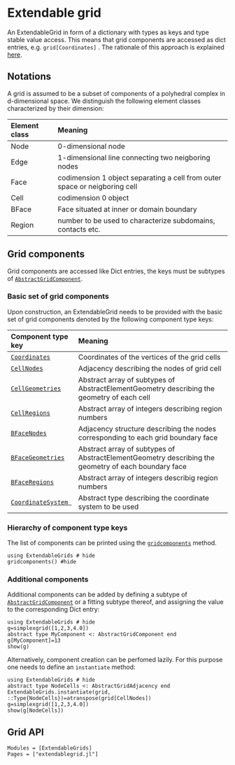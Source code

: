 # Extendable grid

An ExtendableGrid in form of a dictionary with types as keys and type stable value access.
This means that grid components are accessed as dict entries, e.g. `grid[Coordinates]` .
The rationale of this approach is explained [here](tdict.md).

## Notations
A grid is assumed to be a subset of components of a polyhedral complex in d-dimensional space.
We distinguish the following element classes characterized by their dimension:

| Element class | Meaning                                                                    |
| :--           | :--                                                                        |
| Node          | 0-dimensional node                                                         |
| Edge          | 1-dimensional line connecting two neigboring nodes                         |
| Face          | codimension 1 object separating a cell from outer space or neigboring cell |
| Cell          | codimension 0 object                                                       |
| BFace         | Face situated at inner or domain boundary                                  |
| Region        | number to be used to characterize subdomains, contacts etc.                |
 
## Grid components

Grid components are accessed like Dict entries, the keys must be subtypes of [`AbstractGridComponent`](@ref).

### Basic set of grid components
Upon construction, an ExtendableGrid needs to be provided with the basic set of grid components denoted by
the following component type keys:

| Component type key          | Meaning                                                                                              |
| :---------------            | :--------------------------------------------------------------------------------------------------- |
| [`Coordinates`](@ref)       | Coordinates of the vertices of the grid cells                                                        |
| [`CellNodes`](@ref)         | Adjacency describing the nodes of grid cell                                                          |
| [`CellGeometries`](@ref)    | Abstract array of subtypes of AbstractElementGeometry describing the geometry of each cell           |
| [`CellRegions`](@ref)       | Abstract array of integers describing region numbers                                                 |
| [`BFaceNodes`](@ref)        | Adjacency structure describing the nodes corresponding to each grid boundary face                    |
| [`BFaceGeometries`](@ref)   | Abstract array of subtypes of AbstractElementGeometry describing the geometry of each boundary face  |
| [`BFaceRegions`](@ref)      | Abstract array of integers describig region numbers                                                  |
| [`CoordinateSystem `](@ref) | Abstract type describing the coordinate system to be used                                            |



### Hierarchy of component type keys

The list of components can be printed using the [`gridcomponents`](@ref) method.
```@example
using ExtendableGrids # hide
gridcomponents() #hide
```

### Additional components
Additional components can be added by defining  a subtype of [`AbstractGridComponent`](@ref) or
a fitting subtype thereof, and assigning the value to the corresponding Dict entry:

```@example
using ExtendableGrids # hide
g=simplexgrid([1,2,3,4.0])
abstract type MyComponent <: AbstractGridComponent end
g[MyComponent]=13
show(g)
```

Alternatively, component creation can be perfomed lazily. For this
purpose one needs to define an `instantiate` method:


```@example
using ExtendableGrids # hide
abstract type NodeCells <: AbstractGridAdjacency end
ExtendableGrids.instantiate(grid, ::Type{NodeCells})=atranspose(grid[CellNodes])
g=simplexgrid([1,2,3,4.0])
show(g[NodeCells])
```


## Grid API

```@autodocs
Modules = [ExtendableGrids]
Pages = ["extendablegrid.jl"]
```

